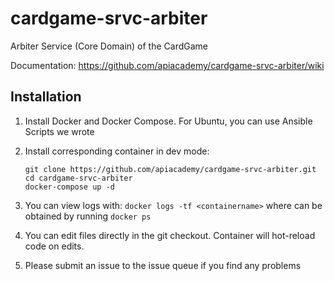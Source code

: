 # cardgame-srvc-arbiter
Arbiter Service (Core Domain) of the CardGame

Documentation: https://github.com/apiacademy/cardgame-srvc-arbiter/wiki

## Installation

1. Install Docker and Docker Compose. For Ubuntu, you can use Ansible Scripts we wrote
1. Install corresponding container in dev mode:
 
    ```console
    git clone https://github.com/apiacademy/cardgame-srvc-arbiter.git
    cd cardgame-srvc-arbiter
    docker-compose up -d
    ```
1. You can view logs with: `docker logs -tf <containername>` where <containername> can be obtained by running `docker ps`
1. You can edit files directly in the git checkout. Container will hot-reload code on edits.
1. Please submit an issue to the issue queue if you find any problems
